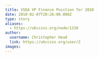 ```yaml
---
title: VSEA VP Finance Position for 2010 
date: 2010-02-07T20:26:00.000Z
type: story
aliases:
  - https://ubccsss.org/node/1318
author:
  username: Christopher Head
  link: https://ubccsss.org/user/2
images:
---
```


